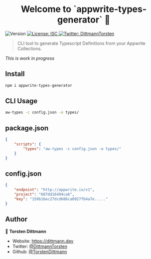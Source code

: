 <h1 align="center">Welcome to `appwrite-types-generator` 👋</h1>
<p>
  <img alt="Version" src="https://img.shields.io/badge/version-0.0.2-blue.svg?cacheSeconds=2592000" />
  <a href="#" target="_blank">
    <img alt="License: ISC" src="https://img.shields.io/badge/License-ISC-yellow.svg" />
  </a>
  <a href="https://twitter.com/DittmannTorsten" target="_blank">
    <img alt="Twitter: DittmannTorsten" src="https://img.shields.io/twitter/follow/DittmannTorsten.svg?style=social" />
  </a>
</p>

> CLI tool to generate Typescript Definitions from your Appwrite Collections.

*This is work in progress*

## Install

```sh
npm i appwrite-types-generator
```

## CLI Usage

```sh
aw-types -c config.json -o types/
```

## package.json

```json
{
    "scripts": {
        "types": "aw-types -c config.json -o types/"
    }
}
```

## config.json

```json
{
    "endpoint": "http://appwrite.io/v1",
    "project": "607dd16494ca6",
    "key": "159b16ec27dcd686ca0927fb4a7e....."
}
```

## Author

👤 **Torsten Dittmann**

* Website: https://dittmann.dev
* Twitter: [@DittmannTorsten](https://twitter.com/DittmannTorsten)
* Github: [@TorstenDittmann](https://github.com/TorstenDittmann)
